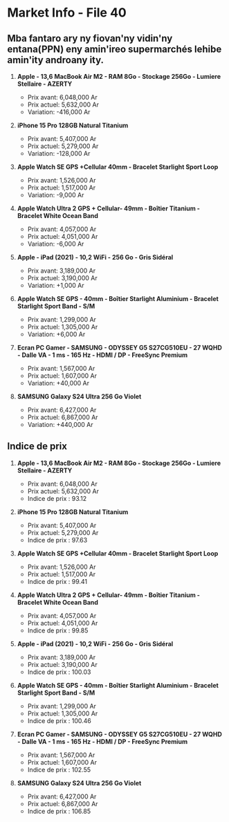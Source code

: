 # Market Info - File 40

## Mba fantaro ary ny fiovan'ny vidin'ny entana(PPN) eny amin'ireo supermarchés lehibe amin'ity androany ity.

1. **Apple - 13,6 MacBook Air M2 - RAM 8Go - Stockage 256Go - Lumiere Stellaire - AZERTY**
   - Prix avant: 6,048,000 Ar
   - Prix actuel: 5,632,000 Ar
   - Variation: -416,000 Ar

2. **iPhone 15 Pro 128GB Natural Titanium**
   - Prix avant: 5,407,000 Ar
   - Prix actuel: 5,279,000 Ar
   - Variation: -128,000 Ar

3. **Apple Watch SE GPS +Cellular 40mm - Bracelet Starlight Sport Loop**
   - Prix avant: 1,526,000 Ar
   - Prix actuel: 1,517,000 Ar
   - Variation: -9,000 Ar

4. **Apple Watch Ultra 2 GPS + Cellular- 49mm - Boîtier Titanium - Bracelet White Ocean Band**
   - Prix avant: 4,057,000 Ar
   - Prix actuel: 4,051,000 Ar
   - Variation: -6,000 Ar

5. **Apple - iPad (2021) - 10,2 WiFi - 256 Go - Gris Sidéral**
   - Prix avant: 3,189,000 Ar
   - Prix actuel: 3,190,000 Ar
   - Variation: +1,000 Ar

6. **Apple Watch SE GPS - 40mm - Boîtier Starlight Aluminium - Bracelet Starlight Sport Band - S/M**
   - Prix avant: 1,299,000 Ar
   - Prix actuel: 1,305,000 Ar
   - Variation: +6,000 Ar

7. **Ecran PC Gamer - SAMSUNG - ODYSSEY G5 S27CG510EU - 27 WQHD - Dalle VA - 1 ms - 165 Hz - HDMI / DP - FreeSync Premium**
   - Prix avant: 1,567,000 Ar
   - Prix actuel: 1,607,000 Ar
   - Variation: +40,000 Ar

8. **SAMSUNG Galaxy S24 Ultra 256 Go Violet**
   - Prix avant: 6,427,000 Ar
   - Prix actuel: 6,867,000 Ar
   - Variation: +440,000 Ar



## Indice de prix

1. **Apple - 13,6 MacBook Air M2 - RAM 8Go - Stockage 256Go - Lumiere Stellaire - AZERTY**
   - Prix avant: 6,048,000 Ar
   - Prix actuel: 5,632,000 Ar
   - Indice de prix : 93.12

2. **iPhone 15 Pro 128GB Natural Titanium**
   - Prix avant: 5,407,000 Ar
   - Prix actuel: 5,279,000 Ar
   - Indice de prix : 97.63

3. **Apple Watch SE GPS +Cellular 40mm - Bracelet Starlight Sport Loop**
   - Prix avant: 1,526,000 Ar
   - Prix actuel: 1,517,000 Ar
   - Indice de prix : 99.41

4. **Apple Watch Ultra 2 GPS + Cellular- 49mm - Boîtier Titanium - Bracelet White Ocean Band**
   - Prix avant: 4,057,000 Ar
   - Prix actuel: 4,051,000 Ar
   - Indice de prix : 99.85

5. **Apple - iPad (2021) - 10,2 WiFi - 256 Go - Gris Sidéral**
   - Prix avant: 3,189,000 Ar
   - Prix actuel: 3,190,000 Ar
   - Indice de prix : 100.03

6. **Apple Watch SE GPS - 40mm - Boîtier Starlight Aluminium - Bracelet Starlight Sport Band - S/M**
   - Prix avant: 1,299,000 Ar
   - Prix actuel: 1,305,000 Ar
   - Indice de prix : 100.46

7. **Ecran PC Gamer - SAMSUNG - ODYSSEY G5 S27CG510EU - 27 WQHD - Dalle VA - 1 ms - 165 Hz - HDMI / DP - FreeSync Premium**
   - Prix avant: 1,567,000 Ar
   - Prix actuel: 1,607,000 Ar
   - Indice de prix : 102.55

8. **SAMSUNG Galaxy S24 Ultra 256 Go Violet**
   - Prix avant: 6,427,000 Ar
   - Prix actuel: 6,867,000 Ar
   - Indice de prix : 106.85


